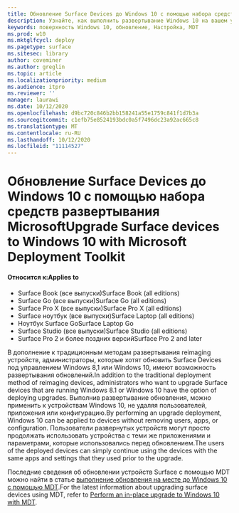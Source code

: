 ```yaml
---
title: Обновление Surface Devices до Windows 10 с помощью набора средств развертывания Microsoft (Surface)
description: Узнайте, как выполнить развертывание Windows 10 на вашем устройстве Surface.
keywords: поверхность Windows 10, обновление, Настройка, MDT
ms.prod: w10
ms.mktglfcycl: deploy
ms.pagetype: surface
ms.sitesec: library
author: coveminer
ms.author: greglin
ms.topic: article
ms.localizationpriority: medium
ms.audience: itpro
ms.reviewer: ''
manager: laurawi
ms.date: 10/12/2020
ms.openlocfilehash: d9bc720c846b2bb158241a55e1759c841f1d7b3a
ms.sourcegitcommit: c1efb75e8524193bdc0a5f7496dc23a92ac665c8
ms.translationtype: MT
ms.contentlocale: ru-RU
ms.lasthandoff: 10/12/2020
ms.locfileid: "11114527"
---
```

# <span data-ttu-id="b57b4-104">Обновление Surface Devices до Windows 10 с помощью набора средств развертывания Microsoft</span><span class="sxs-lookup"><span data-stu-id="b57b4-104">Upgrade Surface devices to Windows 10 with Microsoft Deployment Toolkit</span></span>

#### <span data-ttu-id="b57b4-105">Относится к:</span><span class="sxs-lookup"><span data-stu-id="b57b4-105">Applies to</span></span>

- <span data-ttu-id="b57b4-106">Surface Book (все выпуски)</span><span class="sxs-lookup"><span data-stu-id="b57b4-106">Surface Book (all editions)</span></span>
- <span data-ttu-id="b57b4-107">Surface Go (все выпуски)</span><span class="sxs-lookup"><span data-stu-id="b57b4-107">Surface Go (all editions)</span></span>
- <span data-ttu-id="b57b4-108">Surface Pro X (все выпуски)</span><span class="sxs-lookup"><span data-stu-id="b57b4-108">Surface Pro X (all editions)</span></span>
- <span data-ttu-id="b57b4-109">Surface ноутбук (все выпуски)</span><span class="sxs-lookup"><span data-stu-id="b57b4-109">Surface Laptop (all editions)</span></span>
- <span data-ttu-id="b57b4-110">Ноутбук Surface Go</span><span class="sxs-lookup"><span data-stu-id="b57b4-110">Surface Laptop Go</span></span>
- <span data-ttu-id="b57b4-111">Surface Studio (все выпуски)</span><span class="sxs-lookup"><span data-stu-id="b57b4-111">Surface Studio (all editions)</span></span>
- <span data-ttu-id="b57b4-112">Surface Pro 2 и более поздних версий</span><span class="sxs-lookup"><span data-stu-id="b57b4-112">Surface Pro 2 and later</span></span>

<span data-ttu-id="b57b4-113">В дополнение к традиционным методам развертывания reimaging устройств, администраторы, которые хотят обновить Surface Devices под управлением Windows 8,1 или Windows 10, имеют возможность развертывания обновлений.</span><span class="sxs-lookup"><span data-stu-id="b57b4-113">In addition to the traditional deployment method of reimaging devices, administrators who want to upgrade Surface devices that are running Windows 8.1 or Windows 10 have the option of deploying upgrades.</span></span> <span data-ttu-id="b57b4-114">Выполнив развертывание обновления, можно применить к устройствам Windows 10, не удаляя пользователей, приложения или конфигурацию.</span><span class="sxs-lookup"><span data-stu-id="b57b4-114">By performing an upgrade deployment, Windows 10 can be applied to devices without removing users, apps, or configuration.</span></span> <span data-ttu-id="b57b4-115">Пользователи развернутых устройств могут просто продолжать использовать устройства с теми же приложениями и параметрами, которые использовались перед обновлением.</span><span class="sxs-lookup"><span data-stu-id="b57b4-115">The users of the deployed devices can simply continue using the devices with the same apps and settings that they used prior to the upgrade.</span></span> 

<span data-ttu-id="b57b4-116">Последние сведения об обновлении устройств Surface с помощью MDT можно найти в статье [выполнение обновления на месте до Windows 10 с помощью MDT](https://docs.microsoft.com/windows/deployment/deploy-windows-mdt/upgrade-to-windows-10-with-the-microsoft-deployment-toolkit).</span><span class="sxs-lookup"><span data-stu-id="b57b4-116">For the latest information about upgrading surface devices using MDT, refer to [Perform an in-place upgrade to Windows 10 with MDT](https://docs.microsoft.com/windows/deployment/deploy-windows-mdt/upgrade-to-windows-10-with-the-microsoft-deployment-toolkit).</span></span>

